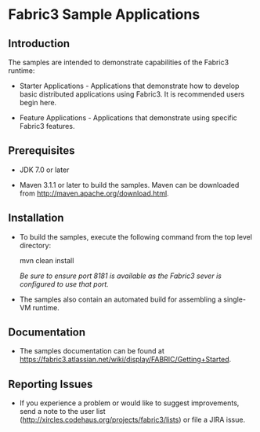 Fabric3 Sample Applications
============================

Introduction
----------------
The samples are intended to demonstrate capabilities of the Fabric3 runtime:

* Starter Applications - Applications that demonstrate how to develop basic distributed applications using Fabric3. It is recommended users begin here.

* Feature Applications - Applications that demonstrate using specific Fabric3 features.

Prerequisites
----------------

* JDK 7.0 or later

* Maven 3.1.1 or later to build the samples. Maven can be downloaded from http://maven.apache.org/download.html.

Installation
----------------

* To build the samples, execute the following command from the top level directory:


	mvn clean install

  _Be sure to ensure port 8181 is available as the Fabric3 sever is configured to use that port._


* The samples also contain an automated build for assembling a single-VM runtime.

Documentation
----------------

* The samples documentation can be found at https://fabric3.atlassian.net/wiki/display/FABRIC/Getting+Started.

Reporting Issues
----------------

* If you experience a problem or would like to suggest improvements, send a note to the user list (http://xircles.codehaus.org/projects/fabric3/lists)
  or file a JIRA issue.



